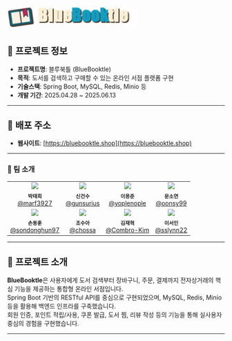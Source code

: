 # <img src="https://github.com/nhnacademy-be9-bluebooktle/bluebooktle-shop/blob/master/frontend-server/src/main/resources/static/images/logo.png?raw=true" width="300" alt="BlueBooktle Logo" />


## 📌 프로젝트 정보

- **프로젝트명**: 블루북틀 (BlueBooktle)
- **목적**: 도서를 검색하고 구매할 수 있는 온라인 서점 플랫폼 구현
- **기술스택**: Spring Boot, MySQL, Redis, Minio 등
- **개발 기간**: 2025.04.28 ~ 2025.06.13

---

## 🔗 배포 주소

- **웹사이트**: [https://bluebooktle.shop](https://bluebooktle.shop)

---

<h3 align="left">👥 팀 소개</h3>

<table>
  <tr>
    <td align="center">
      <img src="https://github.com/marf3927.png" width="100" /><br/>
      <sub><b>박태희</b></sub><br/>
      <a href="https://github.com/marf3927" target="_blank">@marf3927</a>
    </td>
    <td align="center">
      <img src="https://github.com/Shin-Gunsu.png" width="100" /><br/>
      <sub><b>신건수</b></sub><br/>
      <a href="https://github.com/Shin-Gunsu" target="_blank">@gunsurius</a>
    </td>
    <td align="center">
      <img src="https://github.com/yoplenople.png" width="100" /><br/>
      <sub><b>이용준</b></sub><br/>
      <a href="https://github.com/yoplenople" target="_blank">@yoplenople</a>
    </td>
    <td align="center">
      <img src="https://github.com/oonsy99.png" width="100" /><br/>
      <sub><b>문소연</b></sub><br/>
      <a href="https://github.com/oonsy99" target="_blank">@oonsy99</a>
    </td>
  </tr>
  <tr>
    <td align="center">
      <img src="https://github.com/sondonghun97.png" width="100" /><br/>
      <sub><b>손동훈</b></sub><br/>
      <a href="https://github.com/sondonghun97" target="_blank">@sondonghun97</a>
    </td>
    <td align="center">
      <img src="https://github.com/chossa.png" width="100" /><br/>
      <sub><b>조수아</b></sub><br/>
      <a href="https://github.com/chossa" target="_blank">@chossa</a>
    </td>
    <td align="center">
      <img src="https://github.com/Combro-Kim.png" width="100" /><br/>
      <sub><b>김재혁</b></sub><br/>
      <a href="https://github.com/Combro-Kim" target="_blank">@Combro-Kim</a>
    </td>
    <td align="center">
      <img src="https://github.com/sslynn22.png" width="100" /><br/>
      <sub><b>이서인</b></sub><br/>
      <a href="https://github.com/sslynn22" target="_blank">@sslynn22</a>
    </td>
  </tr>
</table>


---

## 📝 프로젝트 소개

**BlueBooktle**은 사용자에게 도서 검색부터 장바구니, 주문, 결제까지 전자상거래의 핵심 기능을 제공하는 통합형 온라인 서점입니다.  
Spring Boot 기반의 RESTful API를 중심으로 구현되었으며, MySQL, Redis, Minio 등을 활용해 백엔드 인프라를 구축했습니다.  
회원 인증, 포인트 적립/사용, 쿠폰 발급, 도서 찜, 리뷰 작성 등의 기능을 통해 실사용자 중심의 경험을 구현했습니다.  

---
